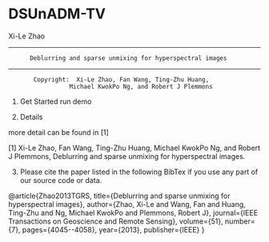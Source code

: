 # DSUnADM-TV
Xi-Le Zhao
**********************************************************************************
          Deblurring and sparse unmixing for hyperspectral images
**********************************************************************************

           Copyright:  Xi-Le Zhao, Fan Wang, Ting-Zhu Huang,
                     Michael KwokPo Ng, and Robert J Plemmons


 1) Get Started
    run demo

 2) Details

 more detail can be found in [1]

  [1] Xi-Le Zhao, Fan Wang, Ting-Zhu Huang, Michael KwokPo Ng, and Robert J Plemmons,
      Deblurring and sparse unmixing for hyperspectral images.

 3) Please cite the paper listed in the following BibTex if you use any part of our source code or data.

@article{Zhao2013TGRS,
  title={Deblurring and sparse unmixing for hyperspectral images},
  author={Zhao, Xi-Le and Wang, Fan and Huang, Ting-Zhu and Ng, Michael KwokPo and Plemmons, Robert J},
  journal={IEEE Transactions on Geoscience and Remote Sensing},
  volume={51},
  number={7},
  pages={4045--4058},
  year={2013},
  publisher={IEEE}
}

